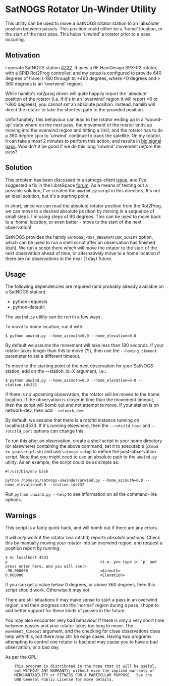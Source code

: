# SatNOGS Rotator Un-Winder Utility

This utility can be used to move a SatNOGS rotator station to an 'absolute' position between passes. This position could either be a 'home' location, or the start of the next pass. This helps 'unwind' a rotator prior to a pass occuring.

## Motivation
I operate SatNOGS station [#232](https://network.satnogs.org/stations/232/). It uses a RF HamDesign SPX-02 rotator, with a SPID Rot2Prog controller, and my setup is configured to provide 640 degrees of travel (-180 through to +460 degrees, where <0 degrees and > 360 degrees is an 'overwind' region).

While hamlib's rot2prog driver will quite happily report the 'absolute' position of the rotator (i.e. if it's in an 'overwind' region it will report <0 or >360 degrees), you cannot *set* an absolute position. Instead, hamlib will direct the rotator to take the shortest path to the provided position.

Unfortunately, this behaviour can lead to the rotator ending up in a 'wound-up' state where on the next pass, the movement of the rotator ends up moving into the overwind region and hitting a limit, and the rotator has to do a 360 degree spin to 'unwind' continue to track the satellite. On my rotator, it can take almost 2 minutes to perform this action, and results in [big signal gaps](https://network.satnogs.org/observations/316507/). Wouldn't it be good if we do this long 'unwind' movement *before* the pass?

## Solution

This problem has been discussed in a satnogs-client [issue](https://gitlab.com/librespacefoundation/satnogs/satnogs-client/issues/275), and I've suggested a fix in the LibreSpace [forum](https://community.libre.space/t/rotator-control-parking/2511/2?u=vk5qi). As a means of testing out a possible solution, I've created the `unwind.py` script in this directory. It's not an ideal solution, but it's a starting point.

In short, since we can read the absolute rotator position from the Rot2Prog, we can move to a desired absolute position by moving in a sequence of small steps. I'm using steps of 90 degrees. This can be used to move back to a 'home' location, or even better - move to the start of the next observation!

SatNOGS provides the handy `SATNOGS_POST_OBSERVATION_SCRIPT` option, which can be used to run a shell script after an observation has finished (duh). We run a script there which will move the rotator to the start of the next observation ahead of time, or alternatively move to a home location if there are no observations in the near (1 day) future.

## Usage

The following dependencies are required (and probably already available on a SatNOGS station):
 * python-requests
 * python-dateutil

The `unwind.py` utility can be run in a few ways.

To move to home location, run it with:
```
$ python unwind.py --home_azimuth=0.0 --home_elevation=0.0
```

By default we assume the movement will take less than 180 seconds. If your rotator takes longer than this to move (?!), then use the `--homing_timeout` parameter to set a different timeout.


To move to the starting point of the next observation for your SatNOGS station, add on the --station_id=X argument, i.e.:
```
$ python unwind.py --home_azimuth=0.0 --home_elevation=0.0 --station_id=232
```
If there is no upcoming observation, the rotator will be moved to the home location. If the observation is closer in time than the movement timeout, then the script will bomb out and not attempt to move. If your station is on network-dev, then add `--network_dev`.

By default, we assume that there is a rotctld instance running on localhost:4533. If it's running elsewhere, then the `--rotctld_host` and `--rotctld_port` options can change this. 

To run this after an observation, create a shell script in your home directory (or elsewhere) containing the above command, set it to executable (`chmod +x yourscript.sh`) and use `satnogs-setup` to define the post-observation script. Note that you might need to use an absolute path to the `unwind.py` utility. As an example, the script could be as simple as:
```
#!/usr/bin/env bash

python /home/pi/satnogs-unwinder/unwind.py --home_azimuth=0.0 --home_elevation=0.0 --station_id=232

```

Run `python unwind.py --help` to see information on all the command-line options.

## Warnings
This script is a fairly quick hack, and will bomb out if there are any errors.

It will *only* work if the rotator (via rotctld) reports *absolute* postions. Check this by manually moving your rotator into an overwind region, and request a position report by running:
```
$ nc localhost 4533
p                                         <i.e. you type in `p` and press enter here, and you will see:>
-90.000000                                <Azimuth>
0.000000                                  <Elevation>
```
If you can get a value below 0 degrees, or above 360 degrees, then this script should work. Otherwise it may not.

There are still situations it may make sense to start a pass in an overwind region, and then progress into the 'normal' region during a pass. I hope to add better support for these kinds of passes in the future.

You may also encounter very bad behaviour if there is only a very short time between passes and your rotator takes too long to move. The `movement_timeout` argument, and the checking for close observations does help with this, but there may still be edge cases. Having two programs attempting to control one rotator is bad and may cause you to have a bad observation, or a bad day. 

As per the GPL:
```
    This program is distributed in the hope that it will be useful,
    but WITHOUT ANY WARRANTY; without even the implied warranty of
    MERCHANTABILITY or FITNESS FOR A PARTICULAR PURPOSE.  See the
    GNU General Public License for more details.
```

